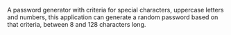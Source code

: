 A password generator with criteria for special characters, uppercase letters and numbers,
this application can generate a random password based on that criteria, between 8 and 128 characters long. 